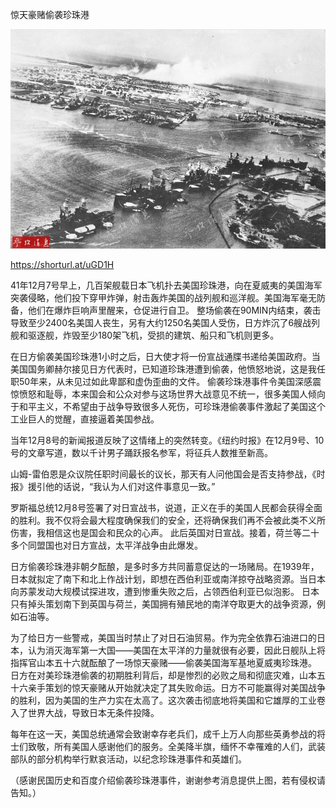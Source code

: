 惊天豪赌偷袭珍珠港


![惊天豪赌偷袭珍珠港](https://github.com/ywangnccu/ywang/blob/main/images/AttackPearlHarbor.jpg)

https://shorturl.at/uGD1H

41年12月7号早上，几百架舰载日本飞机扑去美国珍珠港，向在夏威夷的美国海军突袭侵略，他们投下穿甲炸弹，射击轰炸美国的战列舰和巡洋舰。美国海军毫无防备，他们在爆炸巨响声里醒来，仓促进行自卫。
整场偷袭在90MIN内结束，袭击导致至少2400名美国人丧生，另有大约1250名美国人受伤，日方炸沉了6艘战列舰和驱逐舰，炸毁至少180架飞机，受损的建筑、船只和飞机则更多。

在日方偷袭美国珍珠港1小时之后，日大使才将一份宣战通牒书递给美国政府。当美国国务卿赫尔接见日方代表时，已知道珍珠港遭到偷袭，他愤怒地说，这是我任职50年来，从未见过如此卑鄙和虚伪歪曲的文件。
偷袭珍珠港事件令美国深感震惊愤怒和耻辱，本来国会和公众对参与这场世界大战意见不统一，很多美国人倾向于和平主义，不希望由于战争导致很多人死伤，可珍珠港偷袭事件激起了美国这个工业巨人的觉醒，直接逼着美国参战。

当年12月8号的新闻报道反映了这情绪上的突然转变。《纽约时报》在12月9号、10号的文章写道，数以千计男子踊跃报名参军，将征兵人数推至新高。

山姆-雷伯恩是众议院任职时间最长的议长，那天有人问他国会是否支持参战，《时报》援引他的话说，“我认为人们对这件事意见一致。”

罗斯福总统12月8号签署了对日宣战书，说道，正义在手的美国人民都会获得全面的胜利。我不仅将会最大程度确保我们的安全，还将确保我们再不会被此类不义所伤害，我相信这也是国会和民众的心声。
此后英国对日宣战。接着，荷兰等二十多个同盟国也对日方宣战，太平洋战争由此爆发。

日方偷袭珍珠港非朝夕酝酿，是多时多方共同蓄意促达的一场赌局。在1939年，日本就拟定了南下和北上作战计划，即想在西伯利亚或南洋掠夺战略资源。当日本向苏蒙发动大规模试探进攻，遭到惨重失败之后，占领西伯利亚已似泡影。
日本只有掉头策划南下到英国与荷兰，美国拥有殖民地的南洋夺取更大的战争资源，例如石油等。

为了给日方一些警戒，美国当时禁止了对日石油贸易。作为完全依靠石油进口的日本，认为消灭海军第一大国——美国在太平洋的力量就很有必要，因此日舰队上将指挥官山本五十六就酝酿了一场惊天豪赌——偷袭美国海军基地夏威夷珍珠港。
日方在对美珍珠港偷袭的初期胜利背后，却是惨烈的必败之局和彻底灾难，山本五十六亲手策划的惊天豪赌从开始就决定了其失败命运。日方不可能赢得对美国战争的胜利，因为美国的生产力实在太高了。这次袭击彻底地将美国和它雄厚的工业卷入了世界大战，导致日本无条件投降。

每年在这一天，美国总统通常会致谢幸存老兵们，成千上万人向那些英勇参战的将士们致敬，所有美国人感谢他们的服务。全美降半旗，缅怀不幸罹难的人们，武装部队的部分机构举行默哀活动，以纪念珍珠港事件和英雄们。


（感谢民国历史和百度介绍偷袭珍珠港事件，谢谢参考消息提供上图，若有侵权请告知。）
